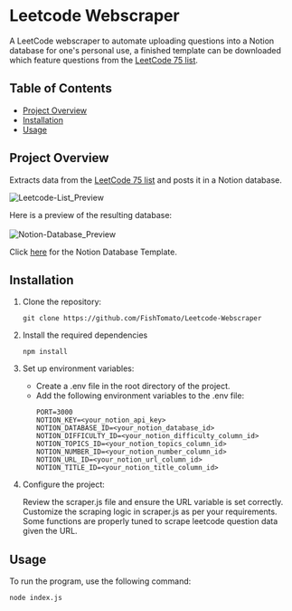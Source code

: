 # Leetcode Webscraper
A LeetCode webscraper to automate uploading questions into a Notion database for one's personal use, a finished template can be downloaded which feature questions from the [LeetCode 75 list](https://leetcode.com/studyplan/leetcode-75/).

## Table of Contents
- [Project Overview](#project-overview)
- [Installation](#installation)
- [Usage](#usage)

## Project Overview
Extracts data from the [LeetCode 75 list](https://leetcode.com/studyplan/leetcode-75/) and posts it in a Notion database.
<br>

![Leetcode-List_Preview](https://github.com/FishTomato/Leetcode-Webscraper/assets/39258489/c294de36-9202-4c64-83da-43f76764ccb7)

Here is a preview of the resulting database:
<br>
<br>
![Notion-Database_Preview](https://github.com/FishTomato/Leetcode-Webscraper/assets/39258489/97ba1033-e37b-4388-aae7-011e7e1cd53c)

Click [here](https://playful-fiber-e5a.notion.site/122e061eac694634a1d4783d2aeacee5?v=cbab101d2adf43faae1fccf9ca7e2b63) for the Notion Database Template.

## Installation

1. Clone the repository:
   ```
   git clone https://github.com/FishTomato/Leetcode-Webscraper
	 ```
	 
2. Install the required dependencies
	```
	npm install
	```
	
3. Set up environment variables:
	- Create a .env file in the root directory of the project.
	- Add the following environment variables to the .env file:
		<br>
		```
		PORT=3000
		NOTION_KEY=<your_notion_api_key>
		NOTION_DATABASE_ID=<your_notion_database_id>
		NOTION_DIFFICULTY_ID=<your_notion_difficulty_column_id>
		NOTION_TOPICS_ID=<your_notion_topics_column_id>
		NOTION_NUMBER_ID=<your_notion_number_column_id>
		NOTION_URL_ID=<your_notion_url_column_id>
		NOTION_TITLE_ID=<your_notion_title_column_id> 
		```
4. Configure the project:

	Review the scraper.js file and ensure the URL variable is set correctly. Customize the scraping logic in scraper.js as per your requirements. Some functions are properly tuned to scrape leetcode question data given the URL.
## Usage
To run the program, use the following command:

```
node index.js
```
